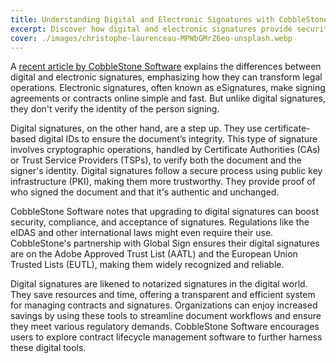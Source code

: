 ```yaml
---
title: Understanding Digital and Electronic Signatures with CobbleStone Software
excerpt: Discover how digital and electronic signatures provide security and ease in a recent article by CobbleStone Software.
cover: ./images/christophe-laurenceau-MPWbGMrZ6eo-unsplash.webp
---
```


A [recent article by CobbleStone Software](https://www.lexology.com/library/document?tk=eyJ0eXAiOiJKV1QiLCJhbGciOiJIUzUxMiJ9.eyJleHAiOjE3NDEwMzcwNzIsImRhdGEiOnsiRG9jdW1lbnRHdWlkIjoiNjBhYTlhZmYtMzMyMS00YjQ5LThiOGMtYWJlNmM5MjZjNzgwIiwiQ29udGFjdEd1aWQiOiIwMDAwMDAwMC0wMDAwLTAwMDAtMDAwMC0wMDAwMDAwMDAwMDAiLCJCeXBhc3NMb2dpbiI6dHJ1ZX19.q6Ij6og8Jhlljvu2VZpGnwwFL2CID6AYSdx1rFU0MIis_cZebW_-A4zFBMc-ioiV8a3CgiQtodO7lHaPHdiooA) explains the differences between digital and electronic signatures, emphasizing how they can transform legal operations. Electronic signatures, often known as eSignatures, make signing agreements or contracts online simple and fast. But unlike digital signatures, they don't verify the identity of the person signing.

Digital signatures, on the other hand, are a step up. They use certificate-based digital IDs to ensure the document’s integrity. This type of signature involves cryptographic operations, handled by Certificate Authorities (CAs) or Trust Service Providers (TSPs), to verify both the document and the signer's identity. Digital signatures follow a secure process using public key infrastructure (PKI), making them more trustworthy. They provide proof of who signed the document and that it's authentic and unchanged.

CobbleStone Software notes that upgrading to digital signatures can boost security, compliance, and acceptance of signatures. Regulations like the eIDAS and other international laws might even require their use. CobbleStone's partnership with Global Sign ensures their digital signatures are on the Adobe Approved Trust List (AATL) and the European Union Trusted Lists (EUTL), making them widely recognized and reliable.

Digital signatures are likened to notarized signatures in the digital world. They save resources and time, offering a transparent and efficient system for managing contracts and signatures. Organizations can enjoy increased savings by using these tools to streamline document workflows and ensure they meet various regulatory demands. CobbleStone Software encourages users to explore contract lifecycle management software to further harness these digital tools.
